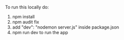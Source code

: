 To run this locally do:
1. npm install
2. npm audit fix
3. add "dev": "nodemon server.js" inside package.json
4. npm run dev to run the app